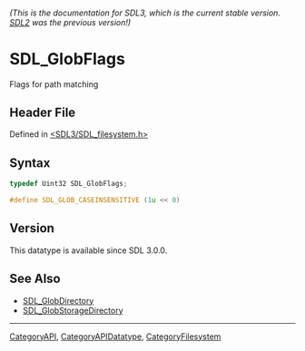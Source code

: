 ###### (This is the documentation for SDL3, which is the current stable version. [SDL2](https://wiki.libsdl.org/SDL2/) was the previous version!)
# SDL_GlobFlags

Flags for path matching

## Header File

Defined in [<SDL3/SDL_filesystem.h>](https://github.com/libsdl-org/SDL/blob/main/include/SDL3/SDL_filesystem.h)

## Syntax

```c
typedef Uint32 SDL_GlobFlags;

#define SDL_GLOB_CASEINSENSITIVE (1u << 0)
```

## Version

This datatype is available since SDL 3.0.0.

## See Also

- [SDL_GlobDirectory](SDL_GlobDirectory)
- [SDL_GlobStorageDirectory](SDL_GlobStorageDirectory)

----
[CategoryAPI](CategoryAPI), [CategoryAPIDatatype](CategoryAPIDatatype), [CategoryFilesystem](CategoryFilesystem)

